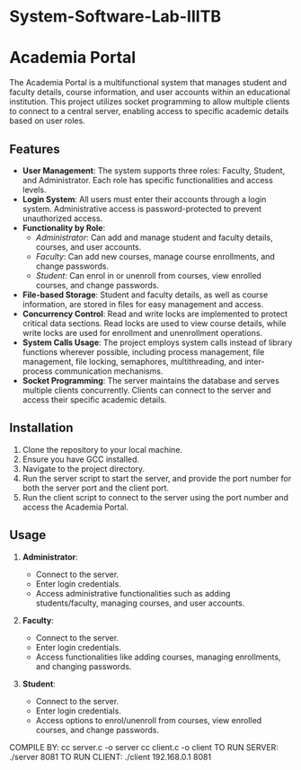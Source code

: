 # System-Software-Lab-IIITB
# Academia Portal

The Academia Portal is a multifunctional system that manages student and faculty details, course information, and user accounts within an educational institution. This project utilizes socket programming to allow multiple clients to connect to a central server, enabling access to specific academic details based on user roles.

## Features

- **User Management**: The system supports three roles: Faculty, Student, and Administrator. Each role has specific functionalities and access levels.
- **Login System**: All users must enter their accounts through a login system. Administrative access is password-protected to prevent unauthorized access.
- **Functionality by Role**:
  - *Administrator*: Can add and manage student and faculty details, courses, and user accounts.
  - *Faculty*: Can add new courses, manage course enrollments, and change passwords.
  - *Student*: Can enrol in or unenroll from courses, view enrolled courses, and change passwords.
- **File-based Storage**: Student and faculty details, as well as course information, are stored in files for easy management and access.
- **Concurrency Control**: Read and write locks are implemented to protect critical data sections. Read locks are used to view course details, while write locks are used for enrollment and unenrollment operations.
- **System Calls Usage**: The project employs system calls instead of library functions wherever possible, including process management, file management, file locking, semaphores, multithreading, and inter-process communication mechanisms.
- **Socket Programming**: The server maintains the database and serves multiple clients concurrently. Clients can connect to the server and access their specific academic details.

## Installation

1. Clone the repository to your local machine.
2. Ensure you have GCC installed.
3. Navigate to the project directory.
4. Run the server script to start the server, and provide the port number for both the server port and the client port.
5. Run the client script to connect to the server using the port number and access the Academia Portal.

## Usage

1. **Administrator**:
   - Connect to the server.
   - Enter login credentials.
   - Access administrative functionalities such as adding students/faculty, managing courses, and user accounts.

2. **Faculty**:
   - Connect to the server.
   - Enter login credentials.
   - Access functionalities like adding courses, managing enrollments, and changing passwords.

3. **Student**:
   - Connect to the server.
   - Enter login credentials.
   - Access options to enrol/unenroll from courses, view enrolled courses, and change passwords.


COMPILE BY:
    cc server.c -o server
    cc client.c -o client
TO RUN SERVER:
    ./server 8081
TO RUN CLIENT:
    ./client 192.168.0.1 8081
